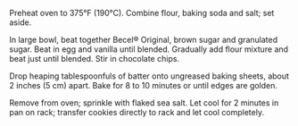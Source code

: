 Preheat oven to 375°F (190°C). Combine flour, baking soda and salt; set aside.

In large bowl, beat together Becel® Original, brown sugar and granulated sugar. Beat in egg and vanilla until blended. Gradually add flour mixture and beat just until blended. Stir in chocolate chips.

Drop heaping tablespoonfuls of batter onto ungreased baking sheets, about 2 inches (5 cm) apart. Bake for 8 to 10 minutes or until edges are golden.

Remove from oven; sprinkle with flaked sea salt. Let cool for 2 minutes in pan on rack; transfer cookies directly to rack and let cool completely.
